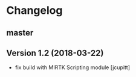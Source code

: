 # Changelog

## master

## Version 1.2 (2018-03-22)

* fix build with MIRTK Scripting module [jcupitt]

